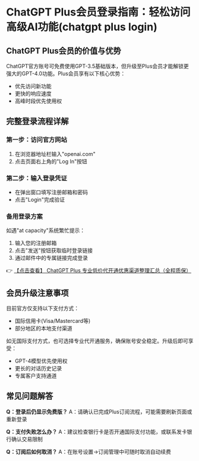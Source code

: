 # ChatGPT Plus会员登录指南：轻松访问高级AI功能(chatgpt plus login)

## ChatGPT Plus会员的价值与优势

ChatGPT官方账号可免费使用GPT-3.5基础版本，但升级至Plus会员才能解锁更强大的GPT-4.0功能。Plus会员享有以下核心优势：
- 优先访问新功能
- 更快的响应速度
- 高峰时段优先使用权

## 完整登录流程详解

### 第一步：访问官方网站
1. 在浏览器地址栏输入"openai.com"
2. 点击页面右上角的"Log In"按钮

### 第二步：输入登录凭证
- 在弹出窗口填写注册邮箱和密码
- 点击"Login"完成验证

### 备用登录方案
如遇"at capacity"系统繁忙提示：
1. 输入您的注册邮箱
2. 点击"发送"按钮获取临时登录链接
3. 通过邮件中的专属链接完成登录

👉 [【点击查看】 ChatGPT Plus 专业低价代开通优惠渠道整理汇总（全程质保）](https://bit.ly/DaiKai)

## 会员升级注意事项

目前官方仅支持以下支付方式：
- 国际信用卡(Visa/Mastercard等)
- 部分地区的本地支付渠道

如无国际支付方式，也可选择专业代开通服务，确保账号安全稳定。升级后即可享受：
- GPT-4模型优先使用权
- 更长的对话历史记录
- 专属客户支持通道

## 常见问题解答

**Q：登录后仍显示免费版？**
A：请确认已完成Plus订阅流程，可能需要刷新页面或重新登录

**Q：支付失败怎么办？**
A：建议检查银行卡是否开通国际支付功能，或联系发卡银行确认交易限制

**Q：订阅后如何取消？**
A：在账号设置→订阅管理中可随时取消自动续费
